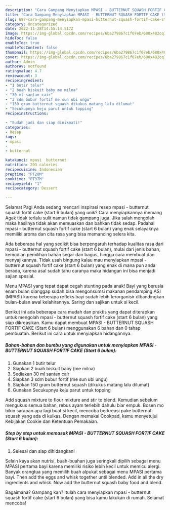 ```yaml
---
description: "Cara Gampang Menyiapkan MPASI - BUTTERNUT SQUASH FORTIF CAKE (Start 6 bulan) yang Enak, Lezat"
title: "Cara Gampang Menyiapkan MPASI - BUTTERNUT SQUASH FORTIF CAKE (Start 6 bulan) yang Enak, Lezat"
slug: 697-cara-gampang-menyiapkan-mpasi-butternut-squash-fortif-cake-start-6-bulan-yang-enak-lezat
category: Uncategorized
date: 2022-11-28T14:55:14.517Z
image: https://img-global.cpcdn.com/recipes/6ba279867c1f07eb/680x482cq70/mpasi-butternut-squash-fortif-cake-start-6-bulan-foto-resep-utama.jpg
hideToc: false
enableToc: true
enableTocContent: false
thumbnail: https://img-global.cpcdn.com/recipes/6ba279867c1f07eb/680x482cq70/mpasi-butternut-squash-fortif-cake-start-6-bulan-foto-resep-utama.jpg
cover: https://img-global.cpcdn.com/recipes/6ba279867c1f07eb/680x482cq70/mpasi-butternut-squash-fortif-cake-start-6-bulan-foto-resep-utama.jpg
author: Admin
authorAv: notfound
ratingvalue: 4.7
reviewcount: 3
recipeingredient:
- "1 butir telur"
- "2 buah biskuit baby me milna"
- "30 ml santan cair"
- "3 sdm bubur fortif me sun ubi ungu"
- "150 gram butternut squash dikukus matang lalu dilumat"
- "Secukupnya keju parut untuk topping"
recipeinstructions:

- "Sudah jadi dan siap dinikmati!"
categories:
- Resep
tags:
- mpasi
- 
- butternut

katakunci: mpasi  butternut 
nutrition: 203 calories
recipecuisine: Indonesian
preptime: "PT20M"
cooktime: "PT37M"
recipeyield: "1"
recipecategory: Dessert

---
```



Selamat Pagi Anda sedang mencari inspirasi resep mpasi - butternut squash fortif cake (start 6 bulan) yang unik? Cara menyiapkannya memang Agak tidak terlalu sulit namun tidak gampang juga. Jika salah mengolah maka hasilnya tidak akan memuaskan dan bahkan tidak sedap. Padahal mpasi - butternut squash fortif cake (start 6 bulan) yang enak selayaknya memiliki aroma dan cita rasa yang bisa memancing selera kita.


Ada beberapa hal yang sedikit bisa berpengaruh terhadap kualitas rasa dari mpasi - butternut squash fortif cake (start 6 bulan), mulai dari jenis bahan, kemudian pemilihan bahan segar dan bagus, hingga cara membuat dan menyajikannya. Tidak usah bingung kalau mau menyiapkan mpasi - butternut squash fortif cake (start 6 bulan) yang enak di mana pun anda berada, karena asal sudah tahu caranya maka hidangan ini bisa menjadi sajian spesial.

Menu MPASI yang tepat dapat cegah stunting pada anak! Bayi yang berusia enam bulan dianggap sudah bisa mengonsumsi makanan pendamping ASI (MPASI) karena beberapa refleks bayi sudah lebih terorganisir dibandingkan bulan-bulan awal kelahirannya. Saring dan sajikan untuk si kecil.


Berikut ini ada beberapa cara mudah dan praktis yang dapat diterapkan untuk mengolah mpasi - butternut squash fortif cake (start 6 bulan) yang siap dikreasikan. Kamu dapat membuat MPASI - BUTTERNUT SQUASH FORTIF CAKE (Start 6 bulan) menggunakan 6 bahan dan 0 tahap pembuatan. Berikut ini cara untuk menyiapkan hidangannya.

<!--inarticleads1-->

##### Bahan-bahan dan bumbu yang digunakan untuk menyiapkan MPASI - BUTTERNUT SQUASH FORTIF CAKE (Start 6 bulan):

1. Gunakan 1 butir telur
1. Siapkan 2 buah biskuit baby (me milna)
1. Sediakan 30 ml santan cair
1. Siapkan 3 sdm bubur fortif (me sun ubi ungu)
1. Siapkan 150 gram butternut squash (dikukus matang lalu dilumat)
1. Gunakan Secukupnya keju parut untuk topping


Add squash mixture to flour mixture and stir to blend. Kemudian sebelum mengukus semua bahan, rebus ayam terlebih dahulu biar empuk. Bosen mo bikin sarapan apa lagi buat si kecil, mencoba berkreasi pake butternut squash yang ada di kulkas. Dengan memakai Cookpad, kamu menyetujui Kebijakan Cookie dan Ketentuan Pemakaian. 

<!--inarticleads2-->

##### Step by step untuk memasak MPASI - BUTTERNUT SQUASH FORTIF CAKE (Start 6 bulan):


1. Selesai dan siap dihidangkan!

Selain kaya akan nutrisi, buah-buahan juga seringkali dipilih sebagai menu MPASI pertama bayi karena memiliki risiko lebih kecil untuk memicu alergi. Banyak orangtua yang memilih buah alpukat sebagai menu MPASI pertama bayi. Then add the eggs and whisk together until blended. Add in all the dry ingredients and whisk. Now add the butternut squash baby food and blend. 

Bagaimana? Gampang kan? Itulah cara menyiapkan mpasi - butternut squash fortif cake (start 6 bulan) yang bisa kamu lakukan di rumah. Selamat mencoba!
